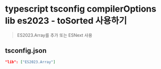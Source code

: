 # typescript tsconfig compilerOptions lib es2023 - toSorted 사용하기

> ES2023.Array를 추가 또는 ESNext 사용

## tsconfig.json

```json
"lib": ["ES2023.Array"]
```
